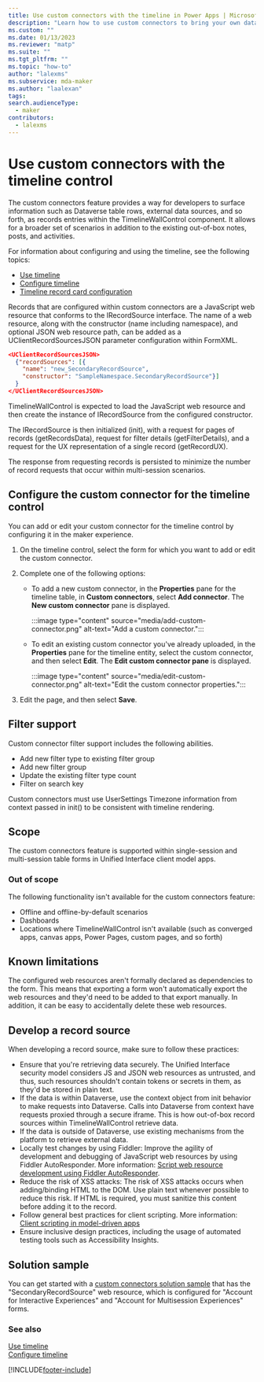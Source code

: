 ```yaml
---
title: Use custom connectors with the timeline in Power Apps | MicrosoftDocs
description: "Learn how to use custom connectors to bring your own data, such as records, to the timeline in Power Apps."
ms.custom: ""
ms.date: 01/13/2023
ms.reviewer: "matp"
ms.suite: ""
ms.tgt_pltfrm: ""
ms.topic: "how-to"
author: "lalexms"
ms.subservice: mda-maker
ms.author: "laalexan"
tags: 
search.audienceType: 
  - maker
contributors:
  - lalexms
---
```

# Use custom connectors with the timeline control

The custom connectors feature provides a way for developers to surface information such as Dataverse table rows, external data sources, and so forth, as records entries within the TimelineWallControl component. It allows for a broader set of scenarios in addition to the existing out-of-box notes, posts, and activities.

For information about configuring and using the timeline, see the following topics:

- [Use timeline](/powerapps/user/add-activities)
- [Configure timeline](set-up-timeline-control.md)
- [Timeline record card configuration](set-up-timeline-control.md#create-and-use-card-forms-in-timeline)

Records that are configured within custom connectors are a JavaScript web resource that conforms to the IRecordSource interface. The name of a web resource, along with the constructor (name including namespace), and optional JSON web resource path, can be added as a UClientRecordSourcesJSON parameter configuration within FormXML.

```json
<UClientRecordSourcesJSON>
  {"recordSources": [{
    "name": "new_SecondaryRecordSource", 
    "constructor": "SampleNamespace.SecondaryRecordSource"}]
  }
</UClientRecordSourcesJSON>
```

TimelineWallControl is expected to load the JavaScript web resource and then create the instance of IRecordSource from the configured constructor.

The IRecordSource is then initialized (init), with a request for pages of records (getRecordsData), request for filter details (getFilterDetails), and a request for the UX representation of a single record (getRecordUX).

The response from requesting records is persisted to minimize the number of record requests that occur within multi-session scenarios.

## Configure the custom connector for the timeline control

You can add or edit your custom connector for the timeline control by configuring it in the maker experience.

1. On the timeline control, select the form for which you want to add or edit the custom connector.
1. Complete one of the following options:
    - To add a new custom connector, in the **Properties** pane for the timeline table, in **Custom connectors**, select **Add connector**. The **New custom connector** pane is displayed.

      :::image type="content" source="media/add-custom-connector.png" alt-text="Add a custom connector.":::
    
    - To edit an existing custom connector you've already uploaded, in the **Properties** pane for the timeline entity, select the custom connector, and then select **Edit**. The **Edit custom connector pane** is displayed.

      :::image type="content" source="media/edit-custom-connector.png" alt-text="Edit the custom connector properties.":::
    
1. Edit the page, and then select **Save**.
    
## Filter support

Custom connector filter support includes the following abilities.

- Add new filter type to existing filter group
- Add new filter group
- Update the existing filter type count
- Filter on search key

Custom connectors must use UserSettings Timezone information from context passed in init() to be consistent with timeline rendering.

## Scope

The custom connectors feature is supported within single-session and multi-session table forms in Unified Interface client model apps.

### Out of scope
The following functionality isn't available for the custom connectors feature:
- Offline and offline-by-default scenarios
- Dashboards
- Locations where TimelineWallControl isn't available (such as converged apps, canvas apps, Power Pages, custom pages, and so forth)

## Known limitations

The configured web resources aren't formally declared as dependencies to the form. This means that exporting a form won't automatically export the web resources and they'd need to be added to that export manually. In addition, it can be easy to accidentally delete these web resources.

## Develop a record source

When developing a record source, make sure to follow these practices:

- Ensure that you're retrieving data securely. The Unified Interface security model considers JS and JSON web resources as untrusted, and thus, such resources shouldn't contain tokens or secrets in them, as they'd be stored in plain text.
- If the data is within Dataverse, use the context object from init behavior to make requests into Dataverse. Calls into Dataverse from context have requests proxied through a secure iframe. This is how out-of-box record sources within TimelineWallControl retrieve data.
- If the data is outside of Dataverse, use existing mechanisms from the platform to retrieve external data.
- Locally test changes by using Fiddler: Improve the agility of development and debugging of JavaScript web resources by using Fiddler AutoResponder. More information: [Script web resource development using Fiddler AutoResponder](/powerapps/developer/model-driven-apps/streamline-javascript-development-fiddler-autoresponder).
- Reduce the risk of XSS attacks: The risk of XSS attacks occurs when adding/binding HTML to the DOM. Use plain text whenever possible to reduce this risk. If HTML is required, you must sanitize this content before adding it to the record.
- Follow general best practices for client scripting. More information: [Client scripting in model-driven apps](/powerapps/developer/model-driven-apps/clientapi/client-scripting-best-practices)
- Ensure inclusive design practices, including the usage of automated testing tools such as Accessibility Insights.

## Solution sample

You can get started with a [custom connectors solution sample](https://github.com/microsoft/PowerApps-Samples/tree/master/model-driven-apps/custom-connectors/SecondaryRecordSource/solution) that has the "SecondaryRecordSource" web resource, which is configured for "Account for Interactive Experiences" and "Account for Multisession Experiences" forms.

### See also

[Use timeline](/powerapps/user/add-activities)<br>
[Configure timeline](set-up-timeline-control.md)<br>


[!INCLUDE[footer-include](../../includes/footer-banner.md)]
